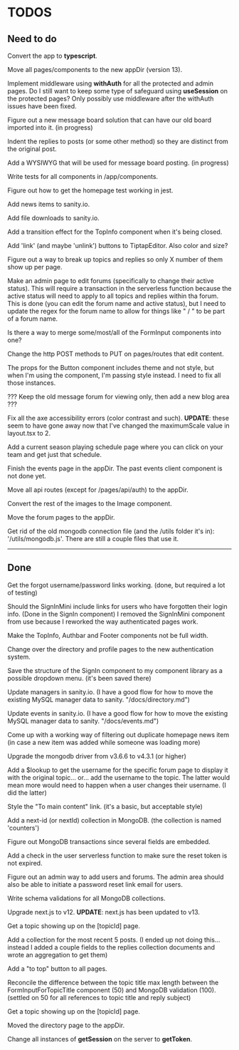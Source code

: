 # TODOS

## Need to do

Convert the app to **typescript**.

Move all pages/components to the new appDir (version 13).

Implement middleware using **withAuth** for all the protected and admin pages. Do I still want to keep some type of safeguard using **useSession** on the protected pages? Only possibly use middleware after the withAuth issues have been fixed.

Figure out a new message board solution that can have our old board imported into it. (in progress)

Indent the replies to posts (or some other method) so they are distinct from the original post.

Add a WYSIWYG that will be used for message board posting. (in progress)

Write tests for all components in /app/components.

Figure out how to get the homepage test working in jest.

Add news items to sanity.io.

Add file downloads to sanity.io.

Add a transition effect for the TopInfo component when it's being closed.

Add 'link' (and maybe 'unlink') buttons to TiptapEditor. Also color and size?

Figure out a way to break up topics and replies so only X number of them show up per page.

Make an admin page to edit forums (specifically to change their active status). This will require a transaction in the serverless function because the active status will need to apply to all topics and replies within tha forum. This is done (you can edit the forum name and active status), but I need to update the regex for the forum name to allow for things like " / " to be part of a forum name.

Is there a way to merge some/most/all of the FormInput components into one?

Change the http POST methods to PUT on pages/routes that edit content.

The props for the Button component includes theme and not style, but when I'm using the component, I'm passing style instead. I need to fix all those instances.

??? Keep the old message forum for viewing only, then add a new blog area ???

Fix all the axe accessibility errors (color contrast and such). **UPDATE**: these seem to have gone away now that I've changed the maximumScale value in layout.tsx to 2.

Add a current season playing schedule page where you can click on your team and get just that schedule.

Finish the events page in the appDir. The past events client component is not done yet.

Move all api routes (except for /pages/api/auth) to the appDir.

Convert the rest of the images to the Image component.

Move the forum pages to the appDir.

Get rid of the old mongodb connection file (and the /utils folder it's in): '/utils/mongodb.js'. There are still a couple files that use it.

---

## Done

Get the forgot username/password links working. (done, but required a lot of testing)

Should the SignInMini include links for users who have forgotten their login info. (Done in the SignIn component) I removed the SignInMini component from use because I reworked the way authenticated pages work.

Make the TopInfo, Authbar and Footer components not be full width.

Change over the directory and profile pages to the new authentication system.

Save the structure of the SignIn component to my component library as a possible dropdown menu. (it's been saved there)

Update managers in sanity.io. (I have a good flow for how to move the existing MySQL manager data to sanity. "/docs/directory.md")

Update events in sanity.io. (I have a good flow for how to move the existing MySQL manager data to sanity. "/docs/events.md")

Come up with a working way of filtering out duplicate homepage news item (in case a new item was added while someone was loading more)

Upgrade the mongodb driver from v3.6.6 to v4.3.1 (or higher)

Add a $lookup to get the username for the specific forum page to display it with the original topic... or... add the username to the topic. The latter would mean more would need to happen when a user changes their username. (I did the latter)

Style the "To main content" link. (it's a basic, but acceptable style)

Add a next-id (or nextId) collection in MongoDB. (the collection is named 'counters')

Figure out MongoDB transactions since several fields are embedded.

Add a check in the user serverless function to make sure the reset token is not expired.

Figure out an admin way to add users and forums. The admin area should also be able to initiate a password reset link email for users.

Write schema validations for all MongoDB collections.

Upgrade next.js to v12. **UPDATE**: next.js has been updated to v13.

Get a topic showing up on the [topicId] page.

Add a collection for the most recent 5 posts. (I ended up not doing this... instead I added a couple fields to the replies collection documents and wrote an aggregation to get them)

Add a "to top" button to all pages.

Reconcile the difference between the topic title max length between the FormInputForTopicTitle component (50) and MongoDB validation (100). (settled on 50 for all references to topic title and reply subject)

Get a topic showing up on the [topicId] page.

Moved the directory page to the appDir.

Change all instances of **getSession** on the server to **getToken**.
